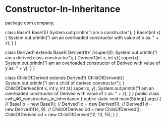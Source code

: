 # Constructor-In-Inheritance
package com.company;

class Base1{
    Base1(){
        System.out.println("I am a constructor");
    }
    Base1(int x){
        System.out.println("I am an overloaded constructor with value of x as: " + x);
    }
}

class Derived1 extends Base1{
    Derived1(){
        //super(0);
        System.out.println("I am a derived class constructor");
    }
    Derived1(int x, int y){
        super(x);
        System.out.println("I am an overloaded constructor of Derived with value of y as: " + y);
    }
}

class ChildOfDerived extends  Derived1{
    ChildOfDerived(){
        System.out.println("I am a child of derived constructor");
    }
    ChildOfDerived(int x, int y, int z){
        super(x, y);
        System.out.println("I am an overloaded constructor of Derived with value of z as: " + z);
    }
}
public class cwh_46_constructors_in_inheritance {
    public static void main(String[] args) {
        // Base1 b = new Base1();
        // Derived1 d = new Derived1();
        // Derived1 d = new Derived1(14, 9);
        // ChildOfDerived cd = new ChildOfDerived();
        ChildOfDerived cd = new ChildOfDerived(12, 13, 15);
    }
}
